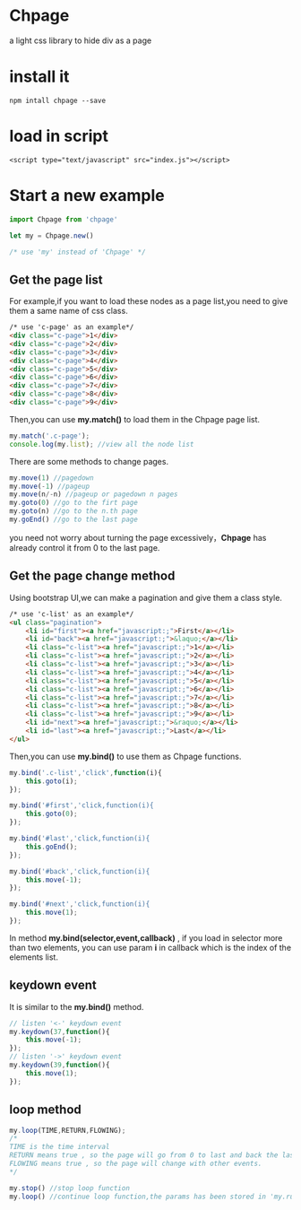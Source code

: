 # Chpage
a light css library to hide div as a page


# install it

```
npm intall chpage --save
```

# load in script

```
<script type="text/javascript" src="index.js"></script>
```

# Start a new example

``` javascript
import Chpage from 'chpage'

let my = Chpage.new()

/* use 'my' instead of 'Chpage' */
```

## Get the page list

For example,if you want to load these nodes as a page list,you need to give them a same name of css class.

``` html
/* use 'c-page' as an example*/
<div class="c-page">1</div>
<div class="c-page">2</div>
<div class="c-page">3</div>
<div class="c-page">4</div>
<div class="c-page">5</div>
<div class="c-page">6</div>
<div class="c-page">7</div>
<div class="c-page">8</div>
<div class="c-page">9</div>
```
Then,you can use **my.match()** to load them in the Chpage page list.

``` javascript
my.match('.c-page');
console.log(my.list); //view all the node list
```
There are some methods to change pages.
``` javascript
my.move(1) //pagedown
my.move(-1) //pageup
my.move(n/-n) //pageup or pagedown n pages
my.goto(0) //go to the firt page
my.goto(n) //go to the n.th page
my.goEnd() //go to the last page
```
you need not worry about turning the page excessively，**Chpage** has already control it from 0 to the last page.

## Get the page change method

Using bootstrap UI,we can make a pagination and give them a class style.
``` html
/* use 'c-list' as an example*/
<ul class="pagination">
	<li id="first"><a href="javascript:;">First</a></li>
	<li id="back"><a href="javascript:;">&laquo;</a></li>
	<li class="c-list"><a href="javascript:;">1</a></li>
	<li class="c-list"><a href="javascript:;">2</a></li>
	<li class="c-list"><a href="javascript:;">3</a></li>
	<li class="c-list"><a href="javascript:;">4</a></li>
	<li class="c-list"><a href="javascript:;">5</a></li>
	<li class="c-list"><a href="javascript:;">6</a></li>
	<li class="c-list"><a href="javascript:;">7</a></li>
	<li class="c-list"><a href="javascript:;">8</a></li>
	<li class="c-list"><a href="javascript:;">9</a></li>
	<li id="next"><a href="javascript:;">&raquo;</a></li>
	<li id="last"><a href="javascript:;">Last</a></li>
</ul>
```
Then,you can use **my.bind()** to use them as Chpage functions.

``` javascript
my.bind('.c-list','click',function(i){
	this.goto(i);
});

my.bind('#first','click,function(i){
	this.goto(0);
});

my.bind('#last','click,function(i){
	this.goEnd();
});

my.bind('#back','click,function(i){
	this.move(-1);
});

my.bind('#next','click,function(i){
	this.move(1);
});
```
In method **my.bind(selector,event,callback)** ,
if you load in selector more than two elements,
you can use param **i** in callback which is the index of the elements list.

## keydown event

It is similar to the **my.bind()** method.

``` javascript
// listen '<-' keydown event
my.keydown(37,function(){
	this.move(-1);
});
// listen '->' keydown event
my.keydown(39,function(){
	this.move(1);
});
```
## loop method

``` javascript
my.loop(TIME,RETURN,FLOWING);
/* 
TIME is the time interval
RETURN means true , so the page will go from 0 to last and back the last to 0.
FLOWING means true , so the page will change with other events.
*/

my.stop() //stop loop function
my.loop() //continue loop function,the params has been stored in 'my.running' object.
```
